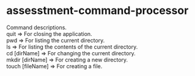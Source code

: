# assesstment-command-processor
Command descriptions.<br />
quit             => For closing the application.<br />
pwd              => For listing the current directory.<br />
ls               => For listing the contents of the current directory.<br />
cd [dirName]     => For changing the current directory.<br />
mkdir [dirName]  => For creating a new directory.<br />
touch [fileName] => For creating a file.<br />
